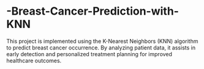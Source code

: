 # -Breast-Cancer-Prediction-with-KNN
This project is implemented using the K-Nearest Neighbors (KNN) algorithm to predict breast cancer occurrence. By analyzing patient data, it assists in early detection and personalized treatment planning for improved healthcare outcomes.

